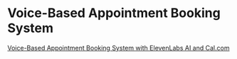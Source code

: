 # Voice-Based Appointment Booking System 

[Voice-Based Appointment Booking System with ElevenLabs AI and Cal.com](https://n8n.io/workflows/5670-voice-based-appointment-booking-system-with-elevenlabs-ai-and-calcom/)